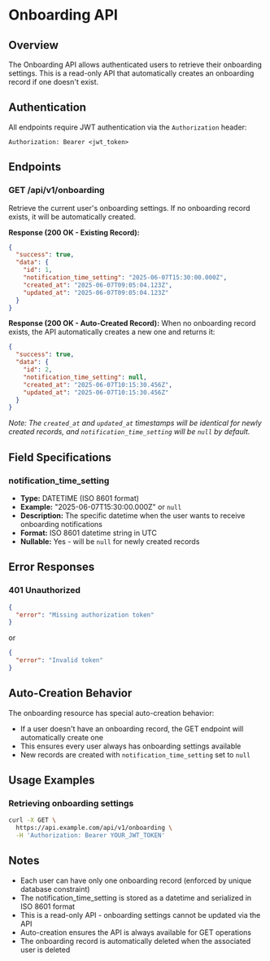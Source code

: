 # Onboarding API

## Overview
The Onboarding API allows authenticated users to retrieve their onboarding settings. This is a read-only API that automatically creates an onboarding record if one doesn't exist.

## Authentication
All endpoints require JWT authentication via the `Authorization` header:
```
Authorization: Bearer <jwt_token>
```

## Endpoints

### GET /api/v1/onboarding
Retrieve the current user's onboarding settings. If no onboarding record exists, it will be automatically created.

**Response (200 OK - Existing Record):**
```json
{
  "success": true,
  "data": {
    "id": 1,
    "notification_time_setting": "2025-06-07T15:30:00.000Z",
    "created_at": "2025-06-07T09:05:04.123Z",
    "updated_at": "2025-06-07T09:05:04.123Z"
  }
}
```

**Response (200 OK - Auto-Created Record):**
When no onboarding record exists, the API automatically creates a new one and returns it:
```json
{
  "success": true,
  "data": {
    "id": 2,
    "notification_time_setting": null,
    "created_at": "2025-06-07T10:15:30.456Z",
    "updated_at": "2025-06-07T10:15:30.456Z"
  }
}
```
*Note: The `created_at` and `updated_at` timestamps will be identical for newly created records, and `notification_time_setting` will be `null` by default.*

## Field Specifications

### notification_time_setting
- **Type:** DATETIME (ISO 8601 format)
- **Example:** "2025-06-07T15:30:00.000Z" or `null`
- **Description:** The specific datetime when the user wants to receive onboarding notifications
- **Format:** ISO 8601 datetime string in UTC
- **Nullable:** Yes - will be `null` for newly created records

## Error Responses

### 401 Unauthorized
```json
{
  "error": "Missing authorization token"
}
```
or
```json
{
  "error": "Invalid token"
}
```

## Auto-Creation Behavior
The onboarding resource has special auto-creation behavior:
- If a user doesn't have an onboarding record, the GET endpoint will automatically create one
- This ensures every user always has onboarding settings available
- New records are created with `notification_time_setting` set to `null`

## Usage Examples

### Retrieving onboarding settings
```bash
curl -X GET \
  https://api.example.com/api/v1/onboarding \
  -H 'Authorization: Bearer YOUR_JWT_TOKEN'
```

## Notes
- Each user can have only one onboarding record (enforced by unique database constraint)
- The notification_time_setting is stored as a datetime and serialized in ISO 8601 format
- This is a read-only API - onboarding settings cannot be updated via the API
- Auto-creation ensures the API is always available for GET operations
- The onboarding record is automatically deleted when the associated user is deleted 